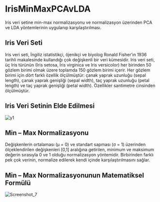 # IrisMinMaxPCAvLDA
Iris veri setine min-max normalizasyonu ve normalizasyon üzerinden PCA ve LDA yöntemlerinin uygulanıp karşılaştırılması.

## Iris Veri Seti
Iris veri seti, İngiliz istatistikçi, öjenikçi ve biyolog Ronald Fisher’ın 1936 tarihli makalesinde kullandığı çok değişkenli bir veri kümesidir. Iris veri seti, üç Iris türünün (Iris setosa, Iris virginica ve Iris versicolor) her birinden 50 gözlem birimi olmak üzere toplamda 150 gözlem birimi içerir. Her gözlem birimi için dört farklı özellik ölçülmüştür: çanak yaprak uzunluğu (sepal length), çanak yaprak genişliği (sepal width), taç yaprak uzunluğu (petal length) ve taç yaprak genişliği (petal width). Özellikler santimetre cinsinden ölçülmüştür. 

## Iris Veri Setinin Elde Edilmesi
![y1](https://user-images.githubusercontent.com/52385702/92302835-08bdec80-ef78-11ea-96d0-636ed01bb83f.png)

## Min – Max Normalizasyonu
Değişkenlerin ortalaması (μ = 0) ve standart sapması (σ = 1) üzerinden ölçeklendirilen değişkenleri [0,1] aralığına getirilen, minimum ve maksimum değerin sırasıyla 0 ve 1 olduğu normalizasyon yöntemidir. Birbirinden farklı pek çok verinin, normalize edilerek kendi içinde karşılaştırılmasını sağlar. 

## Min – Max Normalizasyonunun Matematiksel Formülü
![Screenshot_7](https://user-images.githubusercontent.com/52385702/92302922-e4aedb00-ef78-11ea-8897-55e6835a3f37.png)

